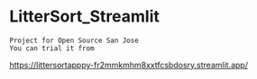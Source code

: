 # LitterSort_Streamlit

```
Project for Open Source San Jose
You can trial it from
```
https://littersortapppy-fr2mmkmhm8xxtfcsbdosry.streamlit.app/


